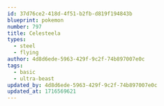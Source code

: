 ```yaml
---
id: 37d76ce2-418d-4f51-b2fb-d819f194843b
blueprint: pokemon
number: 797
title: Celesteela
types:
  - steel
  - flying
author: 4d8d6ede-5963-429f-9c2f-74b897007e0c
tags:
  - basic
  - ultra-beast
updated_by: 4d8d6ede-5963-429f-9c2f-74b897007e0c
updated_at: 1716569621
---
```

